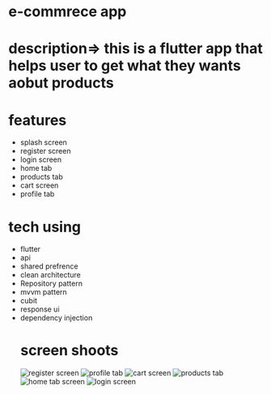 # e-commrece app
# description=> this is a flutter app that helps user to get what they wants aobut products
# features
- splash screen
- register screen
- login screen
- home tab
- products tab
- cart screen
- profile tab
# tech using
- flutter
- api
- shared prefrence
- clean architecture
- Repository pattern
- mvvm pattern
- cubit
- response ui
- dependency injection
  # screen shoots
  ![register screen](https://github.com/user-attachments/assets/463f1f8b-6eef-48df-9163-02c796882ae8)
  ![profile tab](https://github.com/user-attachments/assets/6136c949-3861-4d9f-9753-09ab9accfc0d)
![cart screen](https://github.com/user-attachments/assets/9ce4063f-55f0-46c8-a60c-e2f95bd35b66)
![products tab](https://github.com/user-attachments/assets/114fb18d-61e9-4395-9e27-6926b3280ed8)
![home tab screen](https://github.com/user-attachments/assets/f16ebfb3-b670-4f83-b2fd-5b13a42b46bc)
![login screen](https://github.com/user-attachments/assets/8a648d4e-5994-410d-afa0-c6cd67174e29)

